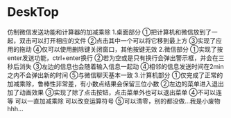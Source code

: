 # DeskTop
仿制微信发送功能和计算器的加减乘除
1.桌面部分
①把计算机和微信放到了一起，双击可以打开相应的文件
②点击其中一个可以将它移到最上方
③实现了应用的拖动
④仅可以使用删除键关闭窗口，其他按键无效
2.微信部分
①实现了按enter发送功能，ctrl+enter换行
②若为空或是只有换行会弹出警示框，并会在三秒后消失
③左边的信息也会随着输入信息一起动
④相邻的信息发送时间在2min之内不会弹出新的时间
⑤与微信聊天基本一致
3.计算机部分
①仅完成了正常的加减乘除，鲁棒性非常差，有小数点结果会保留三位小数
②左边的菜单进入退出加了动画效果
③实现了除了点击按钮，点击菜单外也可以退出菜单
④不可以连等 可以一直加减乘除 可以改变运算符号 
⑤可以清零，别的都没做...我是小废物hhh...
